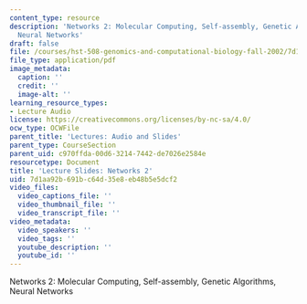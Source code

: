 ```yaml
---
content_type: resource
description: 'Networks 2: Molecular Computing, Self-assembly, Genetic Algorithms,
  Neural Networks'
draft: false
file: /courses/hst-508-genomics-and-computational-biology-fall-2002/7d1aa92b691bc64d35e8eb48b5e5dcf2_02jnov19n2.pdf
file_type: application/pdf
image_metadata:
  caption: ''
  credit: ''
  image-alt: ''
learning_resource_types:
- Lecture Audio
license: https://creativecommons.org/licenses/by-nc-sa/4.0/
ocw_type: OCWFile
parent_title: 'Lectures: Audio and Slides'
parent_type: CourseSection
parent_uid: c970ffda-00d6-3214-7442-de7026e2584e
resourcetype: Document
title: 'Lecture Slides: Networks 2'
uid: 7d1aa92b-691b-c64d-35e8-eb48b5e5dcf2
video_files:
  video_captions_file: ''
  video_thumbnail_file: ''
  video_transcript_file: ''
video_metadata:
  video_speakers: ''
  video_tags: ''
  youtube_description: ''
  youtube_id: ''
---
```

Networks 2: Molecular Computing, Self-assembly, Genetic Algorithms, Neural Networks

